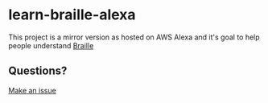# learn-braille-alexa

This project is a mirror version as hosted on AWS Alexa and it's goal to help people understand [Braille](https://en.wikipedia.org/wiki/Braille)

## Questions?

[Make an issue](https://github.com/GonzagaAccess/learn-braille-alexa/issues)
